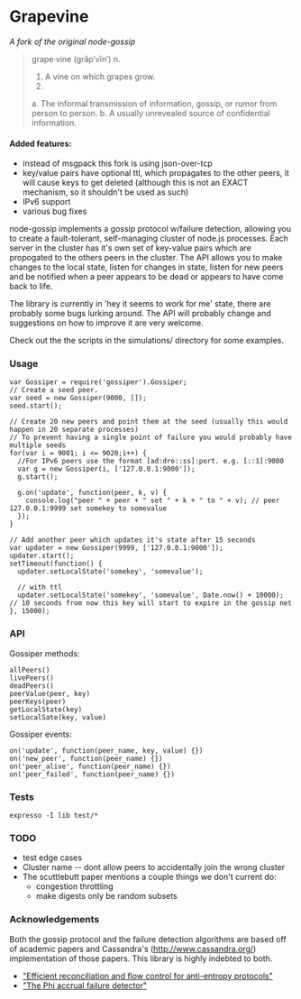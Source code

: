 Grapevine
=========

_A fork of the original node-gossip_

> grape·vine  (grāp′vīn′) n.
> 1. A vine on which grapes grow.
> 2.
>   a. The informal transmission of information, gossip, or rumor from person to person.
>   b. A usually unrevealed source of confidential information.

#### Added features:
* instead of msgpack this fork is using json-over-tcp
* key/value pairs have optional ttl, which propagates to the other peers, it will cause keys to get deleted (although this is not an EXACT mechanism, so it shouldn't be used as such)
* IPv6 support
* various bug fixes

node-gossip implements a gossip protocol w/failure detection, allowing you to create a fault-tolerant, self-managing cluster of node.js processes.  Each server in the cluster has it's own set of key-value pairs which are propogated to the others peers in the cluster.  The API allows you to make changes to the local state, listen for changes in state, listen for new peers and be notified when a peer appears to be dead or appears to have come back to life.

The library is currently in 'hey it seems to work for me' state, there are probably some bugs lurking around. The API will probably change and suggestions on how to improve it are very welcome.

Check out the the scripts in the simulations/ directory for some examples.

### Usage

    var Gossiper = require('gossiper').Gossiper;
    // Create a seed peer.
    var seed = new Gossiper(9000, []);
    seed.start();

    // Create 20 new peers and point them at the seed (usually this would happen in 20 separate processes)
    // To prevent having a single point of failure you would probably have multiple seeds
    for(var i = 9001; i <= 9020;i++) {
      //For IPv6 peers use the format [ad:dre::ss]:port. e.g. [::1]:9000
      var g = new Gossiper(i, ['127.0.0.1:9000']);
      g.start();

      g.on('update', function(peer, k, v) {
        console.log("peer " + peer + " set " + k + " to " + v); // peer 127.0.0.1:9999 set somekey to somevalue
      });
    }

    // Add another peer which updates it's state after 15 seconds
    var updater = new Gossiper(9999, ['127.0.0.1:9000']);
    updater.start();
    setTimeout(function() {
      updater.setLocalState('somekey', 'somevalue');

      // with ttl
      updater.setLocalState('somekey', 'somevalue', Date.now() + 10000); // 10 seconds from now this key will start to expire in the gossip net
    }, 15000);


### API

Gossiper methods:

    allPeers()
    livePeers()
    deadPeers()
    peerValue(peer, key)
    peerKeys(peer)
    getLocalState(key)
    setLocalSate(key, value)

Gossiper events:

    on('update', function(peer_name, key, value) {})
    on('new_peer', function(peer_name) {})
    on('peer_alive', function(peer_name) {})
    on('peer_failed', function(peer_name) {})

### Tests

    expresso -I lib test/*

### TODO

* test edge cases
* Cluster name -- dont allow peers to accidentally join the wrong cluster
* The scuttlebutt paper mentions a couple things we don't current do:
  * congestion throttling
  * make digests only be random subsets

### Acknowledgements

Both the gossip protocol and the failure detection algorithms are based off of academic papers and Cassandra's (http://www.cassandra.org/) implementation of those papers.  This library is highly indebted to both.

* ["Efficient reconciliation and flow control for anti-entropy protocols"](http://www.cs.cornell.edu/home/rvr/papers/flowgossip.pdf)
* ["The Phi accrual failure detector"](http://vsedach.googlepages.com/HDY04.pdf)
